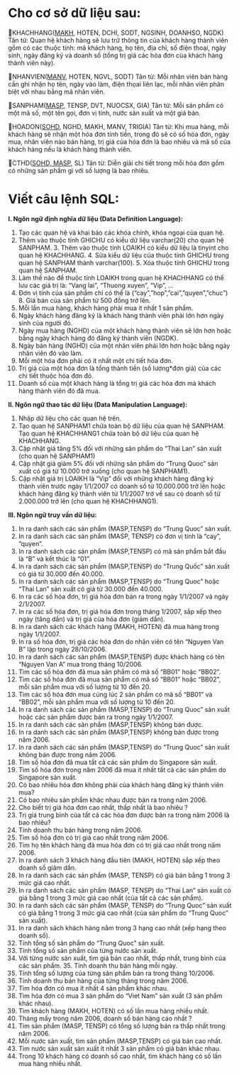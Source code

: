 **<h1>Cho cơ sở dữ liệu sau:</h1>**

📌KHACHHANG(<u>MAKH</u>, HOTEN, DCHI, SODT, NGSINH, DOANHSO, NGDK)
Tân từ: Quan hệ khách hàng sẽ lưu trữ thông tin của khách hàng thành viên gồm có các thuộc tính:  mã khách hàng, họ tên, địa chỉ, số điện thoại, ngày sinh, ngày đăng ký và doanh số (tổng trị giá  các hóa đơn của khách hàng thành viên này). 

📌NHANVIEN(<u>MANV</u>, HOTEN, NGVL, SODT)
Tân từ: Mỗi nhân viên bán hàng cần ghi nhận họ tên, ngày vào làm, điện thọai liên lạc, mỗi nhân  viên phân biệt với nhau bằng mã nhân viên. 

📌SANPHAM(<u>MASP</u>, TENSP, DVT, NUOCSX, GIA)
Tân từ: Mỗi sản phẩm có một mã số, một tên gọi, đơn vị tính, nước sản xuất và một giá bán. 

📌HOADON(<u>SOHD</u>, NGHD, MAKH, MANV, TRIGIA)
Tân từ: Khi mua hàng, mỗi khách hàng sẽ nhận một hóa đơn tính tiền, trong đó sẽ có số hóa đơn,  ngày mua, nhân viên nào bán hàng, trị giá của hóa đơn là bao nhiêu và mã số của khách hàng nếu  là khách hàng thành viên. 

📌CTHD(<u>SOHD, MASP</u>, SL)
Tân từ: Diễn giải chi tiết trong mỗi hóa đơn gồm có những sản phẩm gì với số lượng là bao nhiêu. 

**<h1>Viết câu lệnh SQL:</h1>**

**I. Ngôn ngữ định nghĩa dữ liệu (Data Definition Language):**
1. Tạo các quan hệ và khai báo các khóa chính, khóa ngoại của quan hệ. 
2. Thêm vào thuộc tính GHICHU có kiểu dữ liệu varchar(20) cho quan hệ SANPHAM. 3. Thêm vào thuộc tính LOAIKH có kiểu dữ liệu là tinyint cho quan hệ KHACHHANG. 4. Sửa kiểu dữ liệu của thuộc tính GHICHU trong quan hệ SANPHAM thành varchar(100). 5. Xóa thuộc tính GHICHU trong quan hệ SANPHAM. 
6. Làm thế nào để thuộc tính LOAIKH trong quan hệ KHACHHANG có thể lưu các giá trị  là: “Vang lai”, “Thuong xuyen”, “Vip”, … 
7. Đơn vị tính của sản phẩm chỉ có thể là (“cay”,”hop”,”cai”,”quyen”,”chuc”) 8. Giá bán của sản phẩm từ 500 đồng trở lên. 
9. Mỗi lần mua hàng, khách hàng phải mua ít nhất 1 sản phẩm. 
10. Ngày khách hàng đăng ký là khách hàng thành viên phải lớn hơn ngày sinh của người  đó. 
11. Ngày mua hàng (NGHD) của một khách hàng thành viên sẽ lớn hơn hoặc bằng ngày khách hàng đó đăng ký thành viên (NGDK). 
12. Ngày bán hàng (NGHD) của một nhân viên phải lớn hơn hoặc bằng ngày nhân viên đó vào làm. 
13. Mỗi một hóa đơn phải có ít nhất một chi tiết hóa đơn. 
14. Trị giá của một hóa đơn là tổng thành tiền (số lượng*đơn giá) của các chi tiết thuộc hóa  đơn đó. 
15. Doanh số của một khách hàng là tổng trị giá các hóa đơn mà khách hàng thành viên đó  đã mua. 

**II. Ngôn ngữ thao tác dữ liệu (Data Manipulation Language):**
1. Nhập dữ liệu cho các quan hệ trên. 
2. Tạo quan hệ SANPHAM1 chứa toàn bộ dữ liệu của quan hệ SANPHAM. Tạo quan hệ  KHACHHANG1 chứa toàn bộ dữ liệu của quan hệ KHACHHANG. 
3. Cập nhật giá tăng 5% đối với những sản phẩm do “Thai Lan” sản xuất (cho quan hệ  SANPHAM1) 
4. Cập nhật giá giảm 5% đối với những sản phẩm do “Trung Quoc” sản xuất có giá từ  10.000 trở xuống (cho quan hệ SANPHAM1). 
5. Cập nhật giá trị LOAIKH là “Vip” đối với những khách hàng đăng ký thành viên trước  ngày 1/1/2007 có doanh số từ 10.000.000 trở lên hoặc khách hàng đăng ký thành viên từ  1/1/2007 trở về sau có doanh số từ 2.000.000 trở lên (cho quan hệ KHACHHANG1). 

**III. Ngôn ngữ truy vấn dữ liệu:**
1. In ra danh sách các sản phẩm (MASP,TENSP) do “Trung Quoc” sản xuất. 
2. In ra danh sách các sản phẩm (MASP, TENSP) có đơn vị tính là “cay”, ”quyen”. 
3. In ra danh sách các sản phẩm (MASP,TENSP) có mã sản phẩm bắt đầu là “B” và kết  thúc là “01”. 
4. In ra danh sách các sản phẩm (MASP,TENSP) do “Trung Quốc” sản xuất có giá từ 30.000  đến 40.000. 
5. In ra danh sách các sản phẩm (MASP,TENSP) do “Trung Quoc” hoặc “Thai Lan” sản  xuất có giá từ 30.000 đến 40.000. 
6. In ra các số hóa đơn, trị giá hóa đơn bán ra trong ngày 1/1/2007 và ngày 2/1/2007. 
7. In ra các số hóa đơn, trị giá hóa đơn trong tháng 1/2007, sắp xếp theo ngày (tăng dần) và  trị giá của hóa đơn (giảm dần). 
8. In ra danh sách các khách hàng (MAKH, HOTEN) đã mua hàng trong ngày 1/1/2007. 
9. In ra số hóa đơn, trị giá các hóa đơn do nhân viên có tên “Nguyen Van B” lập trong ngày  28/10/2006. 
10. In ra danh sách các sản phẩm (MASP,TENSP) được khách hàng có tên “Nguyen Van A”  mua trong tháng 10/2006. 
11. Tìm các số hóa đơn đã mua sản phẩm có mã số “BB01” hoặc “BB02”. 
12. Tìm các số hóa đơn đã mua sản phẩm có mã số “BB01” hoặc “BB02”, mỗi sản phẩm  mua với số lượng từ 10 đến 20.
13. Tìm các số hóa đơn mua cùng lúc 2 sản phẩm có mã số “BB01” và “BB02”, mỗi sản  phẩm mua với số lượng từ 10 đến 20. 
14. In ra danh sách các sản phẩm (MASP,TENSP) do “Trung Quoc” sản xuất hoặc các sản phẩm được bán ra trong ngày 1/1/2007. 
15. In ra danh sách các sản phẩm (MASP,TENSP) không bán được. 
16. In ra danh sách các sản phẩm (MASP,TENSP) không bán được trong năm 2006. 
17. In ra danh sách các sản phẩm (MASP,TENSP) do “Trung Quoc” sản xuất không bán được trong năm 2006. 
18. Tìm số hóa đơn đã mua tất cả các sản phẩm do Singapore sản xuất. 
19. Tìm số hóa đơn trong năm 2006 đã mua ít nhất tất cả các sản phẩm do Singapore sản xuất. 
20. Có bao nhiêu hóa đơn không phải của khách hàng đăng ký thành viên mua? 
21. Có bao nhiêu sản phẩm khác nhau được bán ra trong năm 2006. 
22. Cho biết trị giá hóa đơn cao nhất, thấp nhất là bao nhiêu ? 
23. Trị giá trung bình của tất cả các hóa đơn được bán ra trong năm 2006 là bao nhiêu? 
24. Tính doanh thu bán hàng trong năm 2006. 
25. Tìm số hóa đơn có trị giá cao nhất trong năm 2006. 
26. Tìm họ tên khách hàng đã mua hóa đơn có trị giá cao nhất trong năm 2006. 
27. In ra danh sách 3 khách hàng đầu tiên (MAKH, HOTEN) sắp xếp theo doanh số giảm  dần. 
28. In ra danh sách các sản phẩm (MASP, TENSP) có giá bán bằng 1 trong 3 mức giá cao nhất. 
29. In ra danh sách các sản phẩm (MASP, TENSP) do “Thai Lan” sản xuất có giá bằng 1  trong 3 mức giá cao nhất (của tất cả các sản phẩm). 
30. In ra danh sách các sản phẩm (MASP, TENSP) do “Trung Quoc” sản xuất có giá bằng 1 trong 3 mức giá cao nhất (của sản phẩm do “Trung Quoc” sản xuất). 
31. In ra danh sách khách hàng nằm trong 3 hạng cao nhất (xếp hạng theo doanh số). 
32. Tính tổng số sản phẩm do “Trung Quoc” sản xuất. 
33. Tính tổng số sản phẩm của từng nước sản xuất. 
34. Với từng nước sản xuất, tìm giá bán cao nhất, thấp nhất, trung bình của các sản phẩm. 35. Tính doanh thu bán hàng mỗi ngày. 
36. Tính tổng số lượng của từng sản phẩm bán ra trong tháng 10/2006. 
37. Tính doanh thu bán hàng của từng tháng trong năm 2006. 
38. Tìm hóa đơn có mua ít nhất 4 sản phẩm khác nhau. 
39. Tìm hóa đơn có mua 3 sản phẩm do “Viet Nam” sản xuất (3 sản phẩm khác nhau). 
40. Tìm khách hàng (MAKH, HOTEN) có số lần mua hàng nhiều nhất.  
41. Tháng mấy trong năm 2006, doanh số bán hàng cao nhất ? 
42. Tìm sản phẩm (MASP, TENSP) có tổng số lượng bán ra thấp nhất trong năm 2006.
43.  Mỗi nước sản xuất, tìm sản phẩm (MASP,TENSP) có giá bán cao nhất.
44. Tìm nước sản xuất sản xuất ít nhất 3 sản phẩm có giá bán khác nhau.
45. Trong 10 khách hàng có doanh số cao nhất, tìm khách hàng có số lần mua hàng nhiều nhất.
